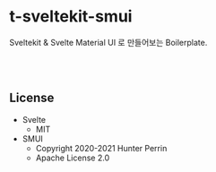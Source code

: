 # t-sveltekit-smui
Sveltekit & Svelte Material UI 로 만들어보는 Boilerplate.   

<br>
<br>

## License

* Svelte
    - MIT
* SMUI 
    - Copyright 2020-2021 Hunter Perrin   
    - Apache License 2.0
